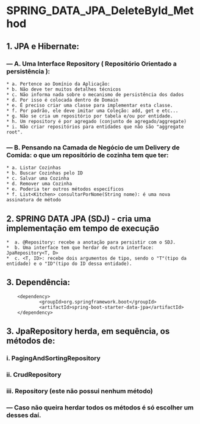# SPRING_DATA_JPA_DeleteById_Method
## 1. JPA e Hibernate:
### — A. Uma Interface Repository ( Repositório Orientado a persistência ):
````
* a. Pertence ao Domínio da Aplicação:
* b. Não deve ter muitos detalhes técnicos
* c. Não informa nada sobre o mecanismo de persistência dos dados
* d. Por isso é colocada dentro de Domain
* e. É preciso criar uma classe para implementar esta classe.
* f. Por padrão, ele deve imitar uma Coleção: add, get e etc...
* g. Não se cria um repositório por tabela e/ou por entidade.
* h. Um repository é por agregado (conjunto de agregado/aggregate)
* i. Não criar repositórios para entidades que não são "aggregate root".
````

### — B. Pensando na Camada de Negócio de um Delivery de Comida: o que um repositório de cozinha tem que ter:
````
* a. Listar Cozinhas
* b. Buscar Cozinhas pelo ID
* c. Salvar uma Cozinha
* d. Remover uma Cozinha
* e. Poderia ter outros métodos específicos
* f. List<Kitchen> consultarPorNome(String nome): é uma nova assinatura de método
````

## 2. SPRING DATA JPA (SDJ) - cria uma implementação em tempo de execução
````
*  a. @Repository: recebe a anotação para persistir com o SDJ.
*  b. Uma interface tem que herdar de outra interface: JpaRepository<T, D>
*  c. <T, ID>: recebe dois argumentos de tipo, sendo o "T"(tipo da entidade) e o "ID"(tipo do ID dessa entidade).
````

## 3. Dependência:
````
    <dependency>
            <groupId>org.springframework.boot</groupId>
            <artifactId>spring-boot-starter-data-jpa</artifactId>
    </dependency>
````

## 3. JpaRepository herda, em sequência, os métodos de:
### i. PagingAndSortingRepository
### ii. CrudRepository
### iii. Repository (este não possui nenhum método)
### — Caso não queira herdar todos os métodos é só escolher um desses daí.